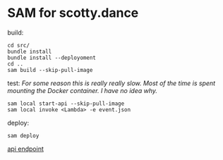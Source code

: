 # SAM for scotty.dance

build:
```
cd src/
bundle install
bundle install --deployoment
cd ..
sam build --skip-pull-image
```
test:
*For some reason this is really really slow. Most of the time is spent mounting the Docker container. I have no idea why.*
```
sam local start-api --skip-pull-image
sam local invoke <Lambda> -e event.json
```
deploy:
```
sam deploy
```
[api endpoint](https://api.scotty.dance "api.scotty.dance")
